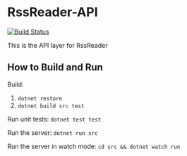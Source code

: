 # RssReader-API
[![Build Status](https://travis-ci.org/dfederm/RssReader-API.svg?branch=master)](https://travis-ci.org/dfederm/RssReader-API)

This is the API layer for RssReader

## How to Build and Run
Build:

1. `dotnet restore`
2. `dotnet build src test`

Run unit tests: `dotnet test test`

Run the server: `dotnet run src`

Run the server in watch mode: `cd src && dotnet watch run`
